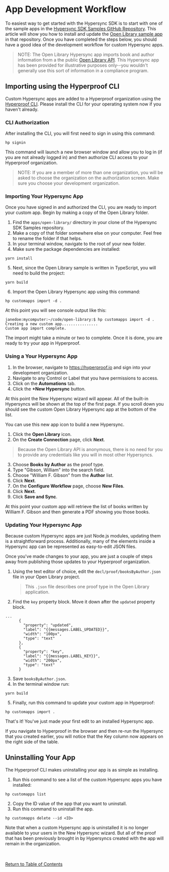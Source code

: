 # App Development Workflow

To easiest way to get started with the Hypersync SDK is to start with one of the sample apps in the [Hypersync SDK Samples GitHub Repository](https://github.com/Hyperproof/hypersync-sdk-samples). This article will show you how to install and update the [Open Library sample app](https://github.com/Hyperproof/hypersync-sdk-samples/tree/main/apps/open-library) in that repository. Once you have completed the steps below, you should have a good idea of the development workflow for custom Hypersync apps.

> NOTE: The Open Library Hypersync app imports book and author information from a the public [Open Library API](https://openlibrary.org/developers/api). This Hypersync app has been provided for illustrative purposes only--you wouldn't generally use this sort of information in a compliance program.

## Importing using the Hyperproof CLI

Custom Hypersync apps are added to a Hyperproof organization using the [Hyperproof CLI](./hyperproof-cli.md). Please install the CLI for your operating system now if you haven't already.

### CLI Authorization

After installing the CLI, you will first need to sign in using this command:

```
hp signin
```

This command will launch a new browser window and allow you to log in (if you are not already logged in) and then authorize CLI access to your Hyperproof organization.

> NOTE: If you are a member of more than one organization, you will be asked to choose the organization on the authorization screen. Make sure you choose your development organization.

### Importing Your Hypersync App

Once you have signed in and authorized the CLI, you are ready to import your custom app. Begin by making a copy of the Open Library folder.

1. Find the `apps/open-library/` directory in your clone of the Hypersync SDK Samples repository.
2. Make a copy of that folder somewhere else on your computer. Feel free to rename the folder if that helps.
3. In your terminal window, navigate to the root of your new folder.
4. Make sure the package dependencies are installed:

```
yarn install
```

5. Next, since the Open Library sample is written in TypeScript, you will need to build the project:

```
yarn build
```

6. Import the Open Library Hypersync app using this command:

```
hp customapps import -d .
```

At this point you will see console output like this:

```
janedoe:mycomputer:~/code/open-library:$ hp customapps import -d .
Creating a new custom app................
Custom app import complete.
```

The import might take a minute or two to complete. Once it is done, you are ready to try your app in Hyperproof.

### Using a Your Hypersync App

1. In the browser, navigate to <https://hyperproof.io> and sign into your development organization.
2. Navigate to any Control or Label that you have permissions to access.
3. Click on the **Automations** tab.
4. Click the **+New Hypersync** button.

At this point the New Hypersync wizard will appear. All of the built-in Hypersyncs will be shown at the top of the first page. If you scroll down you should see the custom Open Library Hypersync app at the bottom of the list.

You can use this new app icon to build a new Hypersync.

1. Click the **Open Library** icon.
2. On the **Create Connection** page, click **Next**.

> Because the Open Library API is anonymous, there is no need for you to provide any credentials like you will in most other Hypersyncs.

3. Choose **Books by Author** as the proof type.
4. Type "Gibson, William" into the search field.
5. Choose "William F. Gibson" from the **Author** list.
6. Click **Next**.
7. On the **Configure Workflow** page, choose **New Files**.
8. Click **Next**.
9. Click **Save and Sync**.

At this point your custom app will retrieve the list of books written by William F. Gibson and then generate a PDF showing you those books.

### Updating Your Hypersync App

Because custom Hypersync apps are just Node.js modules, updating them is a straightforward process. Additionally, many of the elements inside a Hypersync app can be represented as easy-to-edit JSON files.

Once you've made changes to your app, you are just a couple of steps away from publishing those updates to your Hyperproof organization.

1. Using the text editor of choice, edit the `decl/proof/booksByAuthor.json` file in your Open Library project.

   > This `.json` file describes one proof type in the Open Library application.

2. Find the `key` property block. Move it down after the `updated` property block.

```
...
      {
        "property": "updated",
        "label": "{{messages.LABEL_UPDATED}}",
        "width": "100px",
        "type": "text"
      },
      {
        "property": "key",
        "label": "{{messages.LABEL_KEY}}",
        "width": "200px",
        "type": "text"
      }
```

3. Save `booksByAuthor.json`.
4. In the terminal window run:

```
yarn build
```

5. Finally, run this command to update your custom app in Hyperproof:

```
hp customapps import .
```

That's it! You've just made your first edit to an installed Hypersync app.

If you navigate to Hyperproof in the browser and then re-run the Hypersync that you created earlier, you will notice that the Key column now appears on the right side of the table.

## Uninstalling Your App

The Hyperproof CLI makes uninstalling your app is as simple as installing.

1. Run this command to see a list of the custom Hypersync apps you have installed:

```
hp customapps list
```

2. Copy the ID value of the app that you want to uninstall.
3. Run this command to uninstall the app.

```
hp customapps delete --id <ID>
```

Note that when a custom Hypersync app is uninstalled it is no longer available to your users in the New Hypersync wizard. But all of the proof that has been previously brought in by Hypersyncs created with the app will remain in the organization.

<br></br>
[Return to Table of Contents](./000-toc.md)
